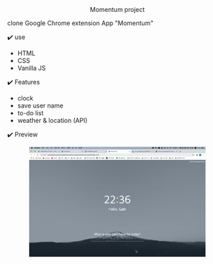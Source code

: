 <center>Momentum project</center>

clone Google Chrome extension App "Momentum"

✔️ use
- HTML
- CSS
- Vanilla JS

✔️ Features

- clock
- save user name
- to-do list
- weather & location (API)

<!-- ![미리보기](imgForReadme/momentum_clone.gif) -->

✔️ Preview

<center><img src="imgForReadme/momentum_clone.gif" width="80%" height="80%"></center>

